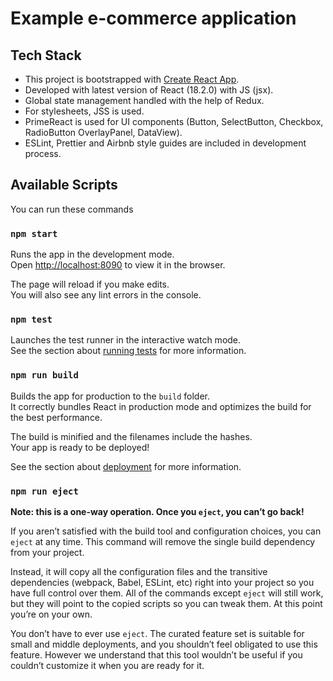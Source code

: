 # Example e-commerce application

## Tech Stack

-   This project is bootstrapped with [Create React App](https://github.com/facebook/create-react-app).
-   Developed with latest version of React (18.2.0) with JS (jsx).
-   Global state management handled with the help of Redux.  
-   For stylesheets, JSS is used.
-   PrimeReact is used for UI components (Button, SelectButton, Checkbox, RadioButton OverlayPanel, DataView).
-   ESLint, Prettier and Airbnb style guides are included in development process.

## Available Scripts

You can run these commands

### `npm start`

Runs the app in the development mode.\
Open [http://localhost:8090](http://localhost:8090) to view it in the browser.

The page will reload if you make edits.\
You will also see any lint errors in the console.

### `npm test`

Launches the test runner in the interactive watch mode.\
See the section about [running tests](https://facebook.github.io/create-react-app/docs/running-tests) for more information.

### `npm run build`

Builds the app for production to the `build` folder.\
It correctly bundles React in production mode and optimizes the build for the best performance.

The build is minified and the filenames include the hashes.\
Your app is ready to be deployed!

See the section about [deployment](https://facebook.github.io/create-react-app/docs/deployment) for more information.

### `npm run eject`

**Note: this is a one-way operation. Once you `eject`, you can’t go back!**

If you aren’t satisfied with the build tool and configuration choices, you can `eject` at any time. This command will remove the single build dependency from your project.

Instead, it will copy all the configuration files and the transitive dependencies (webpack, Babel, ESLint, etc) right into your project so you have full control over them. All of the commands except `eject` will still work, but they will point to the copied scripts so you can tweak them. At this point you’re on your own.

You don’t have to ever use `eject`. The curated feature set is suitable for small and middle deployments, and you shouldn’t feel obligated to use this feature. However we understand that this tool wouldn’t be useful if you couldn’t customize it when you are ready for it.
